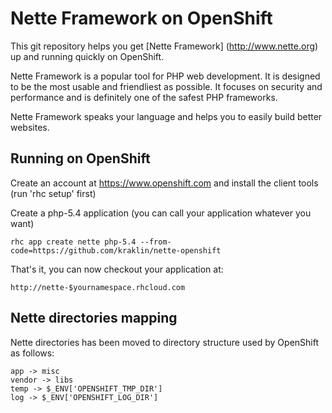 Nette Framework on OpenShift
==============================

This git repository helps you get [Nette Framework] (http://www.nette.org) up and running quickly on OpenShift.

Nette Framework is a popular tool for PHP web development. It is designed to be
the most usable and friendliest as possible. It focuses on security and
performance and is definitely one of the safest PHP frameworks.

Nette Framework speaks your language and helps you to easily build better websites.

Running on OpenShift
----------------------------

Create an account at https://www.openshift.com and install the client tools (run 'rhc setup' first)

Create a php-5.4 application (you can call your application whatever you want)

    rhc app create nette php-5.4 --from-code=https://github.com/kraklin/nette-openshift

That's it, you can now checkout your application at:

    http://nette-$yournamespace.rhcloud.com


Nette directories mapping
-------------------

Nette directories has been moved to directory structure used by OpenShift as follows:
    
    app -> misc
    vendor -> libs
    temp -> $_ENV['OPENSHIFT_TMP_DIR']
    log -> $_ENV['OPENSHIFT_LOG_DIR']
